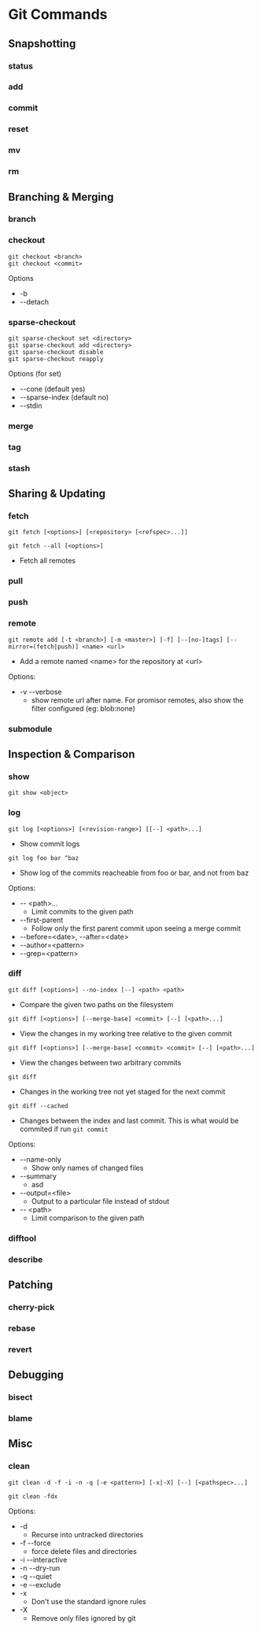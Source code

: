 
# Git Commands

## Snapshotting
### status
### add
### commit
### reset
### mv
### rm

## Branching & Merging
### branch
### checkout 
```
git checkout <branch>
git checkout <commit>
```
Options
- -b
- --detach

### sparse-checkout
```
git sparse-checkout set <directory>
git sparse-checkout add <directory>
git sparse-checkout disable
git sparse-checkout reapply
```
Options (for set)
- --cone (default yes)
- --sparse-index (default no)
- --stdin

### merge
### tag
### stash

## Sharing & Updating
### fetch
```
git fetch [<options>] [<repository> [<refspec>...]]
```
```
git fetch --all [<options>]
```
- Fetch all remotes

### pull
### push
### remote
```
git remote add [-t <branch>] [-m <master>] [-f] [--[no-]tags] [--mirror=(fetch|push)] <name> <url>
```
- Add a remote named \<name> for the repository at \<url>

Options:
- -v --verbose
  - show remote url after name. For promisor remotes, also show the filter configured (eg: blob:none)

### submodule

## Inspection & Comparison
### show
```
git show <object>
```
### log
```
git log [<options>] [<revision-range>] [[--] <path>...]
```
- Show commit logs

```
git log foo bar ^baz
```
- Show log of the commits reacheable from foo or bar, and not from baz

Options:
- -- \<path>...
  - Limit commits to the given path
- --first-parent
  - Follow only the first parent commit upon seeing a merge commit
- --before=\<date>, --after=\<date>
- --author=\<pattern>
- --grep=\<pattern>

### diff
```
git diff [<options>] --no-index [--] <path> <path>
```
- Compare the given two paths on the filesystem

```
git diff [<options>] [--merge-base] <commit> [--] [<path>...]
```
- View the changes in my working tree relative to the given commit

```
git diff [<options>] [--merge-base] <commit> <commit> [--] [<path>...]
```
- View the changes between two arbitrary commits

```
git diff
```
- Changes in the working tree not yet staged for the next commit

```
git diff --cached
```
- Changes between the index and last commit. This is what would be commited if run `git commit`

Options:
- --name-only
  - Show only names of changed files
- --summary
  - asd 
- --output=\<file>
  - Output to a particular file instead of stdout
- -- \<path>
  - Limit comparison to the given path

### difftool
### describe

## Patching
### cherry-pick
### rebase
### revert

## Debugging
### bisect
### blame


## Misc
### clean
```
git clean -d -f -i -n -q [-e <pattern>] [-x|-X] [--] [<pathspec>...]
```

```
git clean -fdx
```

Options:
- -d
  - Recurse into untracked directories
- -f --force
  - force delete files and directories
- -i --interactive
- -n --dry-run
- -q --quiet
- -e --exclude
- -x 
  - Don't use the standard ignore rules
- -X
  - Remove only files ignored by git
